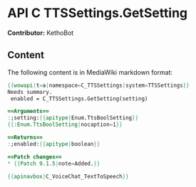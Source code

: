 # API C TTSSettings.GetSetting

**Contributor:** KethoBot

## Content

The following content is in MediaWiki markdown format:

```mediawiki
{{wowapi|t=a|namespace=C_TTSSettings|system=TTSSettings}}
Needs summary.
 enabled = C_TTSSettings.GetSetting(setting)

==Arguments==
:;setting:{{apitype|Enum.TtsBoolSetting}}
{{:Enum.TtsBoolSetting|nocaption=1}}

==Returns==
:;enabled:{{apitype|boolean}}

==Patch changes==
* {{Patch 9.1.5|note=Added.}}

{{apinavbox|C_VoiceChat_TextToSpeech}}
```